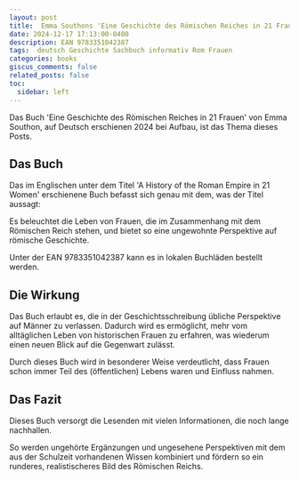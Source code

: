 ```yaml
---
layout: post
title:  Emma Southons 'Eine Geschichte des Römischen Reiches in 21 Frauen'
date: 2024-12-17 17:13:00-0400
description: EAN 9783351042387
tags:  deutsch Geschichte Sachbuch informativ Rom Frauen
categories: books
giscus_comments: false
related_posts: false
toc:
  sidebar: left
---
```


Das Buch 'Eine Geschichte des Römischen Reiches in 21 Frauen' von Emma Southon, auf Deutsch erschienen 2024 bei Aufbau, ist das Thema dieses Posts.


## Das Buch

Das im Englischen unter dem Titel 'A History of the Roman Empire in 21 Women' erschienene Buch befasst sich genau mit dem, was der Titel aussagt: 

Es beleuchtet die Leben von Frauen, die im Zusammenhang mit dem Römischen Reich stehen, und bietet so eine ungewohnte Perspektive auf römische Geschichte.

Unter der EAN 9783351042387 kann es in lokalen Buchläden bestellt werden.


## Die Wirkung

Das Buch erlaubt es, die in der Geschichtsschreibung übliche Perspektive auf Männer zu verlassen.
Dadurch wird es ermöglicht, mehr vom alltäglichen Leben von historischen Frauen zu erfahren, was wiederum einen neuen Blick auf die Gegenwart zulässt.

Durch dieses Buch wird in besonderer Weise verdeutlicht, dass Frauen schon immer Teil des (öffentlichen) Lebens waren und Einfluss nahmen.


## Das Fazit
Dieses Buch versorgt die Lesenden mit vielen Informationen, die noch lange nachhallen. 

So werden ungehörte Ergänzungen und ungesehene Perspektiven mit dem aus der Schulzeit vorhandenen Wissen kombiniert und fördern so ein runderes, realistischeres Bild des Römischen Reichs.
